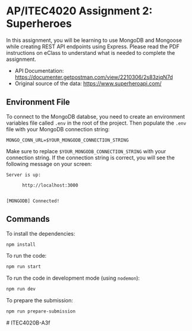 # AP/ITEC4020 Assignment 2: Superheroes

In this assignment, you will be learning to use MongoDB and Mongoose while creating
REST API endpoints using Express. Please read the PDF instructions on
eClass to understand what is needed to complete the assignment.

- API Documentation: https://documenter.getpostman.com/view/2210306/2s83zjqN7d
- Original source of the data: https://www.superheroapi.com/

## Environment File

To connect to the MongoDB databse, you need to create an environment variables file
called `.env` in the root of the project. Then populate the `.env` file with your
MongoDB connection string:

```env
MONGO_CONN_URL=$YOUR_MONGODB_CONNECTION_STRING
```

Make sure to replace `$YOUR_MONGODB_CONNECTION_STRING` with your connection string.
If the connection string is correct, you will see the following message on your screen:

```output
Server is up:

      http://localhost:3000


[MONGODB] Connected!
```

## Commands

To install the dependencies:

```sh
npm install
```

To run the code:

```sh
npm run start
```

To run the code in development mode (using `nodemon`):

```sh
npm run dev
```

To prepare the submission:

```sh
npm run prepare-submission
```
#   I T E C 4 0 2 0 B - A 3 f  
 